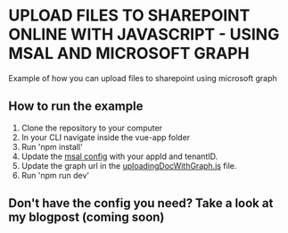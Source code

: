 # UPLOAD FILES TO SHAREPOINT ONLINE WITH JAVASCRIPT - USING MSAL AND MICROSOFT GRAPH 
Example of how you can upload files to sharepoint using microsoft graph

## How to run the example

1. Clone the repository to your computer
2. In your CLI navigate inside the vue-app folder
3. Run 'npm install'
4. Update the [msal config](https://github.com/Eli-Schei/upload-files-to-sp-using-graph/blob/main/vue-app/src/authenticatingWithMsal.js) with your appId and tenantID.
5. Update the graph url in the [uploadingDocWithGraph.js](https://github.com/Eli-Schei/upload-files-to-sp-using-graph/blob/main/vue-app/src/uploadingDocWithGraph.js) file.
6. Run 'npm run dev'

## Don't have the config you need? Take a look at my blogpost (coming soon)
